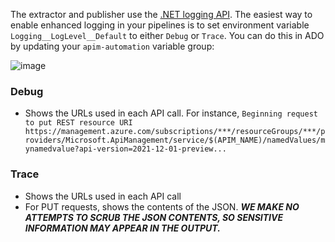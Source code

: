 The extractor and publisher use the [.NET logging API](https://learn.microsoft.com/en-us/dotnet/core/extensions/logging). The easiest way to enable enhanced logging in your pipelines is to set environment variable ``Logging__LogLevel__Default`` to either ``Debug`` or ``Trace``. You can do this in ADO by updating your ``apim-automation`` variable group:

![image](https://user-images.githubusercontent.com/31325620/214876645-edfbb325-01a3-4f6b-a795-fc37fef749d4.png)


### Debug
- Shows the URLs used in each API call. For instance, `Beginning request to put REST resource URI https://management.azure.com/subscriptions/***/resourceGroups/***/providers/Microsoft.ApiManagement/service/$(APIM_NAME)/namedValues/mynamedvalue?api-version=2021-12-01-preview...`

### Trace
- Shows the URLs used in each API call
- For PUT requests, shows the contents of the JSON. _**WE MAKE NO ATTEMPTS TO SCRUB THE JSON CONTENTS, SO SENSITIVE INFORMATION MAY APPEAR IN THE OUTPUT.**_